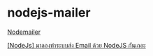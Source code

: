 # nodejs-mailer
 [Nodemailer](https://nodemailer.com/about/)

 [[NodeJs] มาลองทำระบบส่ง Email ด้วย NodeJS กันเถอะ ](https://songsakwanta.medium.com/%E0%B8%A1%E0%B8%B2%E0%B8%A5%E0%B8%AD%E0%B8%87%E0%B8%97%E0%B8%B3%E0%B8%A3%E0%B8%B0%E0%B8%9A%E0%B8%9A%E0%B8%AA%E0%B9%88%E0%B8%87-email-%E0%B8%94%E0%B9%89%E0%B8%A7%E0%B8%A2-nodejs-%E0%B8%81%E0%B8%B1%E0%B8%99%E0%B9%80%E0%B8%96%E0%B8%AD%E0%B8%B0-7a3efb556fa9)
